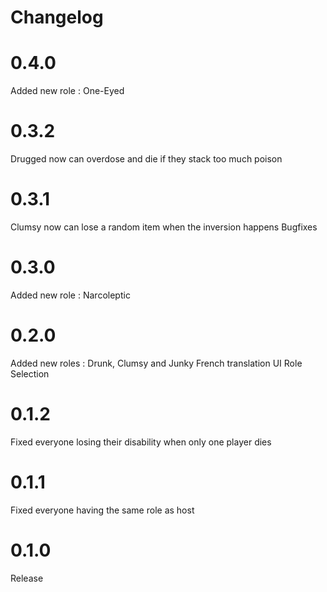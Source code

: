 # Changelog

# 0.4.0

Added new role : One-Eyed

# 0.3.2

Drugged now can overdose and die if they stack too much poison

# 0.3.1

Clumsy now can lose a random item when the inversion happens
Bugfixes

# 0.3.0

Added new role : Narcoleptic

# 0.2.0

Added new roles : Drunk, Clumsy and Junky
French translation
UI Role Selection

# 0.1.2

Fixed everyone losing their disability when only one player dies

# 0.1.1

Fixed everyone having the same role as host

# 0.1.0

Release